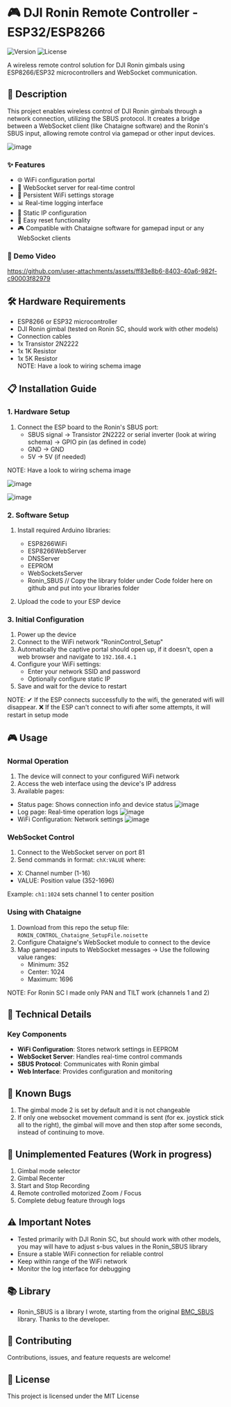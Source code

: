 # 🎮 DJI Ronin Remote Controller - ESP32/ESP8266

![Version](https://img.shields.io/badge/version-1.0.0-blue)
![License](https://img.shields.io/badge/license-MIT-green)

A wireless remote control solution for DJI Ronin gimbals using ESP8266/ESP32 microcontrollers and WebSocket communication.

## 📝 Description

This project enables wireless control of DJI Ronin gimbals through a network connection, utilizing the SBUS protocol. It creates a bridge between a WebSocket client (like Chataigne software) and the Ronin's SBUS input, allowing remote control via gamepad or other input devices.

![image](https://github.com/MrColoo/DJI-Ronin-Remote-Controller-ESP32-ESP8266/blob/main/Image%20Gallery/full-overview-1.jpg)

### ✨ Features

- 🌐 WiFi configuration portal
- 📡 WebSocket server for real-time control
- 💾 Persistent WiFi settings storage
- 📊 Real-time logging interface
- 🔧 Static IP configuration
- 🔄 Easy reset functionality
- 🎮 Compatible with Chataigne software for gamepad input or any WebSocket clients

### 🎥 Demo Video

https://github.com/user-attachments/assets/ff83e8b6-8403-40a6-982f-c90003f82979

## 🛠️ Hardware Requirements

- ESP8266 or ESP32 microcontroller
- DJI Ronin gimbal (tested on Ronin SC, should work with other models)
- Connection cables
- 1x Transistor 2N2222
- 1x 1K Resistor
- 1x 5K Resistor  
NOTE: Have a look to wiring schema image

## 📋 Installation Guide

### 1. Hardware Setup

1. Connect the ESP board to the Ronin's SBUS port:
   - SBUS signal → Transistor 2N2222 or serial inverter (look at wiring schema) -> GPIO pin (as defined in code)
   - GND → GND
   - 5V → 5V (if needed)

NOTE: Have a look to wiring schema image

![image](https://github.com/MrColoo/DJI-Ronin-Remote-Controller-ESP32-ESP8266/blob/main/DJI_SBUS_pinout.png)

![image](https://github.com/MrColoo/DJI-Ronin-Remote-Controller-ESP32-ESP8266/blob/main/RoninController-wiring_schema.png)

### 2. Software Setup

1. Install required Arduino libraries:
   - ESP8266WiFi
   - ESP8266WebServer
   - DNSServer
   - EEPROM
   - WebSocketsServer
   - Ronin_SBUS // Copy the library folder under Code folder here on github and put into your libraries folder

2. Upload the code to your ESP device

### 3. Initial Configuration

1. Power up the device
2. Connect to the WiFi network "RoninControl_Setup"
3. Automatically the captive portal should open up, if it doesn't, open a web browser and navigate to `192.168.4.1`
4. Configure your WiFi settings:
   - Enter your network SSID and password
   - Optionally configure static IP
5. Save and wait for the device to restart
  
NOTE: ✔ If the ESP connects successfully to the wifi, the generated wifi will disappear.
     ❌ If the ESP can't connect to wifi after some attempts, it will restart in setup mode

## 🎮 Usage

### Normal Operation

1. The device will connect to your configured WiFi network
2. Access the web interface using the device's IP address
3. Available pages:
- Status page: Shows connection info and device status
![image](https://github.com/MrColoo/DJI-Ronin-Remote-Controller-ESP32-ESP8266/blob/main/Image%20Gallery/Connection%20Status.png)
- Log page: Real-time operation logs
![image](https://github.com/MrColoo/DJI-Ronin-Remote-Controller-ESP32-ESP8266/blob/main/Image%20Gallery/Logs.png)
- WiFi Configuration: Network settings
![image](https://github.com/MrColoo/DJI-Ronin-Remote-Controller-ESP32-ESP8266/blob/main/Image%20Gallery/Setup%20Mode.png)

### WebSocket Control

1. Connect to the WebSocket server on port 81
2. Send commands in format: `chX:VALUE` where:
- X: Channel number (1-16)
- VALUE: Position value (352-1696)

Example: `ch1:1024` sets channel 1 to center position

### Using with Chataigne

1. Download from this repo the setup file: `RONIN_CONTROL_Chataigne_SetupFile.noisette`
2. Configure Chataigne's WebSocket module to connect to the device
3. Map gamepad inputs to WebSocket messages
   -> Use the following value ranges:
      - Minimum: 352
      - Center: 1024
      - Maximum: 1696

NOTE: For Ronin SC I made only PAN and TILT work (channels 1 and 2)

## 🔧 Technical Details

### Key Components

- **WiFi Configuration**: Stores network settings in EEPROM
- **WebSocket Server**: Handles real-time control commands
- **SBUS Protocol**: Communicates with Ronin gimbal
- **Web Interface**: Provides configuration and monitoring

## 🐛 Known Bugs

1. The gimbal mode 2 is set by default and it is not changeable
2. If only one websocket movement command is sent (for ex. joystick stick all to the right), the gimbal will move and then stop after some seconds, instead of continuing to move.

## 🚧 Unimplemented Features (Work in progress)

1. Gimbal mode selector
2. Gimbal Recenter
3. Start and Stop Recording
4. Remote controlled motorized Zoom / Focus
5. Complete debug feature through logs

## ⚠️ Important Notes

- Tested primarily with DJI Ronin SC, but should work with other models, you may will have to adjust s-bus values in the Ronin_SBUS library
- Ensure a stable WiFi connection for reliable control
- Keep within range of the WiFi network
- Monitor the log interface for debugging

## 📚 Library

- Ronin_SBUS is a library I wrote, starting from the original [BMC_SBUS](https://github.com/boldstelvis/BMC_SBUS) library. Thanks to the developer.

## 🤝 Contributing

Contributions, issues, and feature requests are welcome!

## 📄 License

This project is licensed under the MIT License
